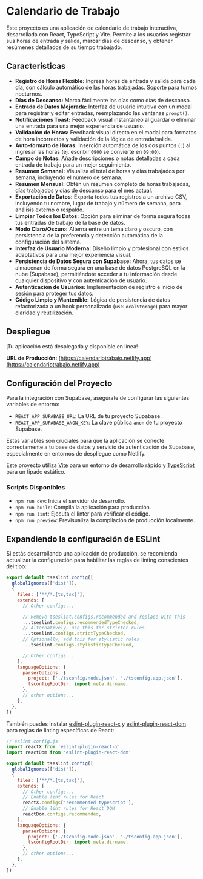 # Calendario de Trabajo

Este proyecto es una aplicación de calendario de trabajo interactiva, desarrollada con React, TypeScript y Vite. Permite a los usuarios registrar sus horas de entrada y salida, marcar días de descanso, y obtener resúmenes detallados de su tiempo trabajado.

## Características

- **Registro de Horas Flexible:** Ingresa horas de entrada y salida para cada día, con cálculo automático de las horas trabajadas. Soporte para turnos nocturnos.
- **Días de Descanso:** Marca fácilmente los días como días de descanso.
- **Entrada de Datos Mejorada:** Interfaz de usuario intuitiva con un modal para registrar y editar entradas, reemplazando las ventanas `prompt()`.
- **Notificaciones Toast:** Feedback visual instantáneo al guardar o eliminar una entrada para una mejor experiencia de usuario.
- **Validación de Horas:** Feedback visual directo en el modal para formatos de hora incorrectos y validación de la lógica de entrada/salida.
- **Auto-formato de Horas:** Inserción automática de los dos puntos (`:`) al ingresar las horas (ej. escribir `0900` se convierte en `09:00`).
- **Campo de Notas:** Añade descripciones o notas detalladas a cada entrada de trabajo para un mejor seguimiento.
- **Resumen Semanal:** Visualiza el total de horas y días trabajados por semana, incluyendo el número de semana.
- **Resumen Mensual:** Obtén un resumen completo de horas trabajadas, días trabajados y días de descanso para el mes actual.
- **Exportación de Datos:** Exporta todos tus registros a un archivo CSV, incluyendo tu nombre, lugar de trabajo y número de semana, para análisis externo o respaldo.
- **Limpiar Todos los Datos:** Opción para eliminar de forma segura todas tus entradas de trabajo de la base de datos.
- **Modo Claro/Oscuro:** Alterna entre un tema claro y oscuro, con persistencia de la preferencia y detección automática de la configuración del sistema.
- **Interfaz de Usuario Moderna:** Diseño limpio y profesional con estilos adaptativos para una mejor experiencia visual.
- **Persistencia de Datos Segura con Supabase:** Ahora, tus datos se almacenan de forma segura en una base de datos PostgreSQL en la nube (Supabase), permitiéndote acceder a tu información desde cualquier dispositivo y con autenticación de usuario.
- **Autenticación de Usuarios:** Implementación de registro e inicio de sesión para proteger tus datos.
- **Código Limpio y Mantenible:** Lógica de persistencia de datos refactorizada a un hook personalizado (`useLocalStorage`) para mayor claridad y reutilización.

## Despliegue

¡Tu aplicación está desplegada y disponible en línea!

**URL de Producción:** [https://calendariotrabajo.netlify.app](https://calendariotrabajo.netlify.app)

## Configuración del Proyecto

Para la integración con Supabase, asegúrate de configurar las siguientes variables de entorno:

- `REACT_APP_SUPABASE_URL`: La URL de tu proyecto Supabase.
- `REACT_APP_SUPABASE_ANON_KEY`: La clave pública `anon` de tu proyecto Supabase.

Estas variables son cruciales para que la aplicación se conecte correctamente a tu base de datos y servicio de autenticación de Supabase, especialmente en entornos de despliegue como Netlify.

Este proyecto utiliza [Vite](https://vitejs.dev/) para un entorno de desarrollo rápido y [TypeScript](https://www.typescriptlang.org/) para un tipado estático.

### Scripts Disponibles

- `npm run dev`: Inicia el servidor de desarrollo.
- `npm run build`: Compila la aplicación para producción.
- `npm run lint`: Ejecuta el linter para verificar el código.
- `npm run preview`: Previsualiza la compilación de producción localmente.

## Expandiendo la configuración de ESLint

Si estás desarrollando una aplicación de producción, se recomienda actualizar la configuración para habilitar las reglas de linting conscientes del tipo:

```js
export default tseslint.config([
  globalIgnores(['dist']),
  {
    files: ['**/*.{ts,tsx}'],
    extends: [
      // Other configs...

      // Remove tseslint.configs.recommended and replace with this
      ...tseslint.configs.recommendedTypeChecked,
      // Alternatively, use this for stricter rules
      ...tseslint.configs.strictTypeChecked,
      // Optionally, add this for stylistic rules
      ...tseslint.configs.stylisticTypeChecked,

      // Other configs...
    ],
    languageOptions: {
      parserOptions: {
        project: ['./tsconfig.node.json', './tsconfig.app.json'],
        tsconfigRootDir: import.meta.dirname,
      },
      // other options...
    },
  },
])
```

También puedes instalar [eslint-plugin-react-x](https://github.com/Rel1cx/eslint-react/tree/main/packages/plugins/eslint-plugin-react-x) y [eslint-plugin-react-dom](https://github.com/Rel1cx/eslint-react/tree/main/packages/plugins/eslint-plugin-react-dom) para reglas de linting específicas de React:

```js
// eslint.config.js
import reactX from 'eslint-plugin-react-x'
import reactDom from 'eslint-plugin-react-dom'

export default tseslint.config([
  globalIgnores(['dist']),
  {
    files: ['**/*.{ts,tsx}'],
    extends: [
      // Other configs...
      // Enable lint rules for React
      reactX.configs['recommended-typescript'],
      // Enable lint rules for React DOM
      reactDom.configs.recommended,
    ],
    languageOptions: {
      parserOptions: {
        project: ['./tsconfig.node.json', './tsconfig.app.json'],
        tsconfigRootDir: import.meta.dirname,
      },
      // other options...
    },
  },
])
```